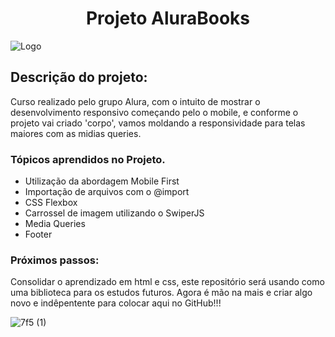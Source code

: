 <h1 align="center"> Projeto AluraBooks </h1>

![Logo](https://user-images.githubusercontent.com/87886511/193098077-c82923f1-65a6-4d25-ab07-22f8996fa97c.png)


## Descrição do projeto:
Curso realizado pelo grupo Alura, com o intuito de mostrar o desenvolvimento responsivo começando pelo o mobile, e conforme o projeto vai criado 'corpo', vamos moldando a responsividade para telas maiores com as midias queries.

### Tópicos aprendidos no Projeto.

* Utilização da abordagem Mobile First
* Importação de arquivos com o @import
* CSS Flexbox
* Carrossel de imagem utilizando o SwiperJS
* Media Queries
* Footer

### Próximos passos:
Consolidar o aprendizado em html e css, este repositório será usando como uma biblioteca para os estudos futuros. Agora é mão na mais e criar algo novo e indêpentente para colocar aqui no GitHub!!!

![7f5 (1)](https://user-images.githubusercontent.com/87886511/193097165-ab0746fa-6889-41c4-a45e-1d84edc25813.gif)
